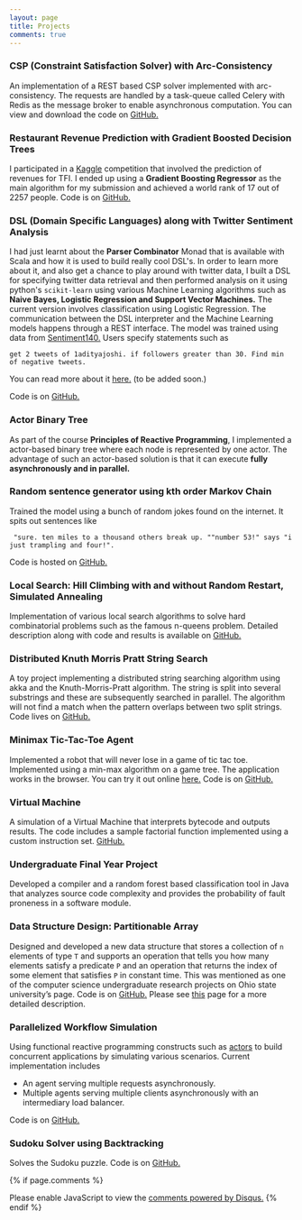 ```yaml
---
layout: page
title: Projects
comments: true
---
```


### CSP (Constraint Satisfaction Solver) with Arc-Consistency
An implementation of a REST based CSP solver implemented with arc-consistency. The requests are handled by a task-queue called Celery with Redis as the message broker to enable asynchronous computation.
You can view and download the code on [GitHub.](https://github.com/adijo/csp-solver-task-queues)

### Restaurant Revenue Prediction with Gradient Boosted Decision Trees
I participated in a [Kaggle](https://www.kaggle.com/c/restaurant-revenue-prediction) competition that involved the prediction of revenues for TFI. I ended up using a **Gradient Boosting Regressor** as the main algorithm for my submission and achieved a world rank of 17 out of 2257 people. Code is on [GitHub.](https://github.com/adijo/kaggle/tree/master/restaurant-revenue)

### DSL (Domain Specific Languages) along with Twitter Sentiment Analysis
I had just learnt about the **Parser Combinator** Monad that is available with Scala and how it is used to build really cool DSL's. In order to learn more about it, and also get a chance to play around with twitter data, I built a DSL for specifying twitter data retrieval and then performed analysis on it using python's `scikit-learn` using various Machine Learning algorithms such as **Naive Bayes, Logistic Regression and Support Vector Machines.** The current version involves classification using Logistic Regression. The communication between the DSL interpreter and the Machine Learning models happens through a REST interface. The model was trained using data from [Sentiment140.](http://help.sentiment140.com/) Users specify statements such as 

```
get 2 tweets of 1adityajoshi. if followers greater than 30. Find min of negative tweets.
```
You can read more about it [here.](https://github.com/adijo/domain-specific-language-twitter-sentiment) (to be added soon.)

Code is on [GitHub.](https://github.com/adijo/domain-specific-language-twitter-sentiment)

### Actor Binary Tree
As part of the course **Principles of Reactive Programming**, I implemented a actor-based binary tree where each node is represented by one actor. The advantage of such an actor-based solution is that it can execute **fully asynchronously and in parallel.**

### Random sentence generator using kth order Markov Chain
Trained the model using a bunch of random jokes found on the internet. It spits out sentences like 
```
 "sure. ten miles to a thousand others break up. ""number 53!" says "i just trampling and four!".
```
Code is hosted on [GitHub.](https://github.com/adijo/markov-random-sentence-generator)

### Local Search: Hill Climbing with and without Random Restart, Simulated Annealing
Implementation of various local search algorithms to solve hard combinatorial problems such as the famous n-queens problem. Detailed description along with code and results is available on [GitHub.](https://github.com/adijo/local-search)

### Distributed Knuth Morris Pratt String Search
A toy project implementing a distributed string searching algorithm using akka and the Knuth-Morris-Pratt algorithm. The string is split into several substrings and these are subsequently searched in parallel. The algorithm will not find a match when the pattern overlaps between two split strings. Code lives on [GitHub.](https://github.com/adijo/distributed-kmp) 

### Minimax Tic-Tac-Toe Agent
Implemented a robot that will never lose in a game of tic tac toe. Implemented using a min-max algorithm on a game tree. The application works in the browser. You can try it out online [here.](https://tranquil-hamlet-6036.herokuapp.com/) Code is on [GitHub.](https://github.com/adijo/min-max-tic-tac-toe)

### Virtual Machine
A simulation of a Virtual Machine that interprets bytecode and outputs results. The code includes a sample factorial function implemented using a custom instruction set. [GitHub.](https://github.com/adijo/virtual-machine)

### Undergraduate Final Year Project
Developed a compiler and a random forest based classification tool in Java that analyzes source code complexity and provides the probability of fault proneness in a software module.

### Data Structure Design: Partitionable Array
Designed and developed a new data structure that stores a collection of `n` elements of type `T` and supports an operation that tells you how many elements satisfy a predicate `P` and an operation that returns the index of some element that satisfies `P` in constant time. This was mentioned as one of the computer science undergraduate research
projects on Ohio state university’s page. Code is on [GitHub.](https://github.com/adijo/partitionable-array) Please see [this](http://adijo.github.io/partitionable-array/) page for a more detailed description.

### Parallelized Workflow Simulation
Using functional reactive programming constructs such as [actors](http://doc.akka.io/docs/akka/2.0/scala/actors.html) to build concurrent applications by simulating various scenarios. Current implementation includes

* An agent serving multiple requests asynchronously.
* Multiple agents serving multiple clients asynchronously with an intermediary load balancer.

Code is on [GitHub.](https://github.com/adijo/parallelized-workflow-simulation)

### Sudoku Solver using Backtracking
Solves the Sudoku puzzle. Code is on [GitHub.](https://github.com/adijo/sudoku-solver)


{% if page.comments %}
<div id="disqus_thread"></div>
<script>
/**
* RECOMMENDED CONFIGURATION VARIABLES: EDIT AND UNCOMMENT THE SECTION BELOW TO INSERT DYNAMIC VALUES FROM YOUR PLATFORM OR CMS.
* LEARN WHY DEFINING THESE VARIABLES IS IMPORTANT: https://disqus.com/admin/universalcode/#configuration-variables
*/
/*
var disqus_config = function () {
this.page.url = PAGE_URL; // Replace PAGE_URL with your page's canonical URL variable
this.page.identifier = PAGE_IDENTIFIER; // Replace PAGE_IDENTIFIER with your page's unique identifier variable
};
*/
(function() { // DON'T EDIT BELOW THIS LINE
var d = document, s = d.createElement('script');

s.src = '//adijogithubio.disqus.com/embed.js';

s.setAttribute('data-timestamp', +new Date());
(d.head || d.body).appendChild(s);
})();
</script>
<noscript>Please enable JavaScript to view the <a href="https://disqus.com/?ref_noscript" rel="nofollow">comments powered by Disqus.</a></noscript>
{% endif %}






